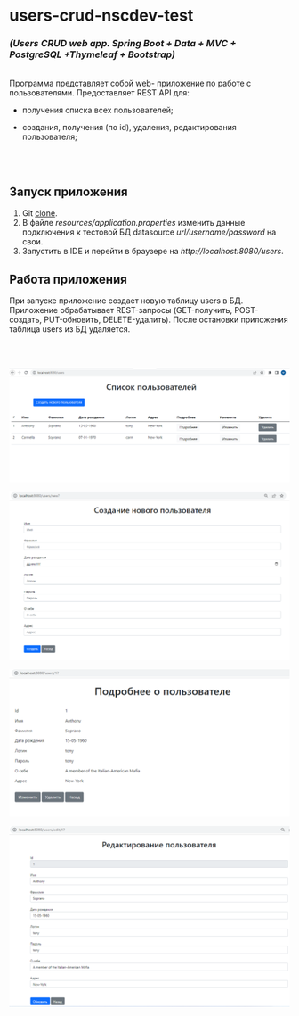 # users-crud-nscdev-test
### *(Users CRUD web app. Spring Boot + Data + MVC + PostgreSQL +Thymeleaf + Bootstrap)*

<br/>
Программа представляет собой web- приложение по работе с пользователями.
Предоставляет REST API для:

* получения списка всех пользователей;

* создания, получения (по id), удаления, редактирования пользователя;

<br/>

<br/>


## Запуск приложения
1. Git [clone](https://github.com/Laboulaye/users-crud-nscdev-test.git).
2. В файле *resources/application.properties* изменить данные подключения к тестовой БД datasource *url/username/password* на свои.
3. Запустить в IDE и перейти в браузере на *http://localhost:8080/users*.

## Работа приложения

При запуске приложение создает новую таблицу users в БД.
Приложение обрабатывает REST-запросы (GET-получить, POST-создать, PUT-обновить, DELETE-удалить).
После остановки приложения таблица users из БД удаляется.

<br/>
<br/>

![image1](src/main/resources/screens/1.png)
<br/>

![image2](src/main/resources/screens/2.png)
<br/>

![image3](src/main/resources/screens/3.png)
<br/>

![image2](src/main/resources/screens/4.png)
